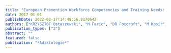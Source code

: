 ```yaml
---
title: "European Prevention Workforce Competencies and Training Needs: An Exploratory Study"
date: 2017-01-01
publishDate: 2022-02-17T14:48:56.817064Z
authors: ["KRZYSZTOF Ostaszewski", "M Feric", "DR Foxcroft", "M Kosir", "V Kranzelic", "J Mihic", "S Talic"]
publication_types: ["2"]
abstract: ""
featured: false
publication: "*Adiktologie*"
---
```


